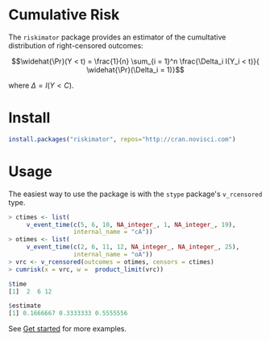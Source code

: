 # Cumulative Risk

The `riskimator` package provides an estimator of the cumultative distribution of right-censored outcomes:

$$\widehat{\Pr}(Y < t) = \frac{1}{n} \sum_{i = 1}^n \frac{\Delta_i I(Y_i < t)}{ \widehat{\Pr}(\Delta_i = 1)}$$

where $\Delta = I(Y < C)$.

# Install

```r
install.packages("riskimator", repos="http://cran.novisci.com")
```

# Usage

The easiest way to use the package is with the `stype` package's `v_rcensored` type.

```r
> ctimes <- list(
     v_event_time(c(5, 6, 10, NA_integer_, 1, NA_integer_, 19),
                  internal_name = "cA"))
> otimes <- list(
     v_event_time(c(2, 6, 11, 12, NA_integer_, NA_integer_, 25),
                  internal_name = "oA"))
> vrc <- v_rcensored(outcomes = otimes, censors = ctimes)
> cumrisk(x = vrc, w =  product_limit(vrc))

$time
[1]  2  6 12

$estimate
[1] 0.1666667 0.3333333 0.5555556
```

See [Get started](articles/riskimator.html) for more examples.
